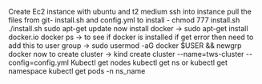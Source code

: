 Create Ec2 instance with ubuntu and t2 medium
ssh into instance
pull the files from git- install.sh and config.yml
to install - chmod 777 install.sh 
./install.sh
sudo apt-get update
now install docker -> sudo apt-get install docker.io
docker ps -> to see if docker is installed
if get error then need to add this to user group -> sudo usermod -aG docker $USER && newgrp docker
now to create cluster -> kind create cluster   --name=tws-cluster --config=config.yml
Kubectl get nodes
kubectl get ns or kubectl get namespace
kubectl get pods -n ns_name
